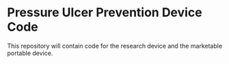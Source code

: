 Pressure Ulcer Prevention Device Code
=====================================

This repository will contain code for the research device and the marketable portable device.
